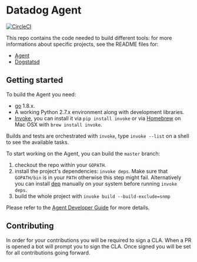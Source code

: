 # Datadog Agent

[![CircleCI](https://circleci.com/gh/DataDog/datadog-agent/tree/master.svg?style=svg&circle-token=dbcee3f02b9c3fe5f142bfc5ecb735fdec34b643)](https://circleci.com/gh/DataDog/datadog-agent/tree/master)

This repo contains the code needed to build different tools: for more informations
about specific projects, see the README files for:
 * [Agent](cmd/agent/README.md)
 * [Dogstatsd](cmd/dogstatsd/README.md)

## Getting started

To build the Agent you need:
 * [go](https://golang.org/doc/install) 1.8.x.
 * A working Python 2.7.x environment along with development libraries.
 * [Invoke](http://www.pyinvoke.org/installing.html), you can install it via
   `pip install invoke` or via [Homebrew](https://brew.sh) on Mac OSX with
   `brew install invoke`.

Builds and tests are orchestrated with `invoke`, type `invoke --list` on a shell
to see the available tasks.

To start working on the Agent, you can build the `master` branch:

1. checkout the repo within your `GOPATH`.
2. install the project's dependencies: `invoke deps`.
   Make sure that `GOPATH/bin` is in your `PATH` otherwise this step might fail.
   Alternatively  you can install [dep](https://github.com/golang/dep) manually
   on your system before running `invoke deps`.
3. build the whole project with `invoke build --build-exclude=snmp`

Please refer to the [Agent Developer Guide](docs/dev/README.md) for more details.

## Contributing

In order for your contributions you will be required to sign a CLA. When a PR is opened a bot will prompt you to sign the CLA. Once signed you will be set for all contributions going forward.
